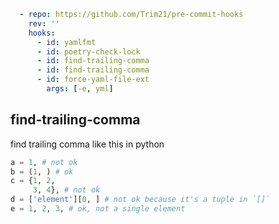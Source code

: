 ```yaml
  - repo: https://github.com/Trim21/pre-commit-hooks
    rev: ''
    hooks:
      - id: yamlfmt
      - id: poetry-check-lock
      - id: find-trailing-comma
      - id: find-trailing-comma
      - id: force-yaml-file-ext
        args: [-e, yml]
```


## find-trailing-comma

find trailing comma like this in python

```python
a = 1, # not ok
b = (1, ) # ok
c = {1, 2,
     3, 4}, # not ok
d = ['element'][0, ] # not ok because it's a tuple in `[]`
e = 1, 2, 3, # ok, not a single element
```
